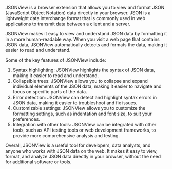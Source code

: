 JSONView is a browser extension that allows you to view and format JSON (JavaScript Object Notation) data directly in your browser. JSON is a lightweight data interchange format that is commonly used in web applications to transmit data between a client and a server.

JSONView makes it easy to view and understand JSON data by formatting it in a more human-readable way. When you visit a web page that contains JSON data, JSONView automatically detects and formats the data, making it easier to read and understand.

Some of the key features of JSONView include:

1. Syntax highlighting: JSONView highlights the syntax of JSON data, making it easier to read and understand.
2. Collapsible trees: JSONView allows you to collapse and expand individual elements of the JSON data, making it easier to navigate and focus on specific parts of the data.
3. Error detection: JSONView can detect and highlight syntax errors in JSON data, making it easier to troubleshoot and fix issues. 
4. Customizable settings: JSONView allows you to customize the formatting settings, such as indentation and font size, to suit your preferences.
5. Integration with other tools: JSONView can be integrated with other tools, such as API testing tools or web development frameworks, to provide more comprehensive analysis and testing. 

Overall, JSONView is a useful tool for developers, data analysts, and anyone who works with JSON data on the web. It makes it easy to view, format, and analyze JSON data directly in your browser, without the need for additional software or tools.